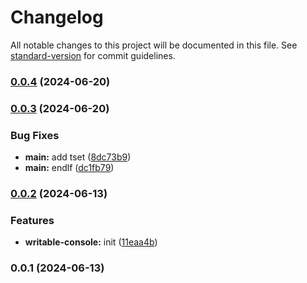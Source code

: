 # Changelog

All notable changes to this project will be documented in this file. See [standard-version](https://github.com/conventional-changelog/standard-version) for commit guidelines.

### [0.0.4](https://github.com/snomiao/writable-console/compare/v0.0.3...v0.0.4) (2024-06-20)

### [0.0.3](https://github.com/snomiao/writable-console/compare/v0.0.2...v0.0.3) (2024-06-20)


### Bug Fixes

* **main:** add tset ([8dc73b9](https://github.com/snomiao/writable-console/commit/8dc73b9ea2ebc2da41e4bbdba5449b0754759474))
* **main:** endlf ([dc1fb79](https://github.com/snomiao/writable-console/commit/dc1fb7921d550456ffdd1fc3f90a1ae550e7b91b))

### [0.0.2](https://github.com/snomiao/writable-console/compare/v0.0.1...v0.0.2) (2024-06-13)


### Features

* **writable-console:** init ([11eaa4b](https://github.com/snomiao/writable-console/commit/11eaa4b3491f3adcccc4af9433a3a1bce3db8873))

### 0.0.1 (2024-06-13)
